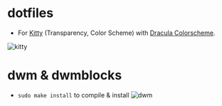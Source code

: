 # dotfiles
- For [Kitty](https://sw.kovidgoyal.net/kitty/) (Transparency, Color Scheme) with [Dracula Colorscheme](https://draculatheme.com/contribute).

![kitty](https://cdn.discordapp.com/attachments/1047658304098287728/1050164663565942875/vmware_oetZz0unCl.png)

# dwm & dwmblocks
- ```sudo make install``` to compile & install
![dwm](https://cdn.discordapp.com/attachments/1047658304098287728/1050212580301492224/185510357-c83ce8af-b12b-4145-86db-b7248d48b67e.png)